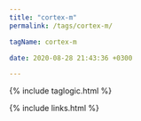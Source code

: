 ```yaml
---
title: "cortex-m"
permalink: /tags/cortex-m/

tagName: cortex-m

date: 2020-08-28 21:43:36 +0300

---
```


{% include taglogic.html %}

{% include links.html %}
